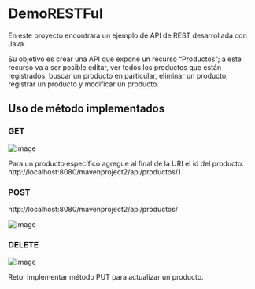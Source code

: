 # DemoRESTFul

En este proyecto encontrara un ejemplo de API de REST desarrollada con Java. 

Su objetivo es crear una API que expone un recurso “Productos”; a este recurso va a ser posible editar, ver todos los productos que están registrados, buscar un producto en particular, eliminar un producto, registrar un producto y modificar un producto.

## Uso de método implementados

### GET
![image](https://user-images.githubusercontent.com/37159/142915449-3d233e83-5418-4ad1-bead-4f17c6ee1a49.png)


Para un producto específico agregue al final de la URI el id del producto.
http://localhost:8080/mavenproject2/api/productos/1

### POST
http://localhost:8080/mavenproject2/api/productos/

![image](https://user-images.githubusercontent.com/37159/142915183-7b45dd9b-6e2d-41e3-a700-edf86421b195.png)


### DELETE
![image](https://user-images.githubusercontent.com/37159/142915219-073d4273-72aa-4630-b2ea-4ddfa78cf73f.png)



Reto: Implementar método PUT para actualizar un producto. 



